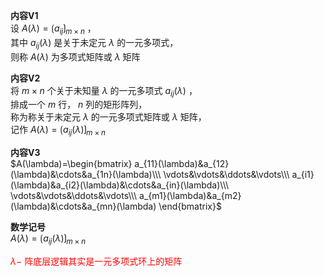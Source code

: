**内容V1**  
设 $A(\lambda)=\lgroup a_{ij}\rgroup_{m\times n}$ ，  
其中 $a_{ij}(\lambda)$ 是关于未定元 $\lambda$ 的一元多项式，  
则称 $A(\lambda)$ 为多项式矩阵或 $\lambda$ 矩阵  
  
**内容V2**  
将 $m\times n$ 个关于未知量 $\lambda$ 的一元多项式 $a_{ij}(\lambda)$ ，  
排成一个 $m$ 行， $n$ 列的矩形阵列，  
称为称关于未定元 $\lambda$ 的一元多项式矩阵或 $\lambda$ 矩阵，  
记作 $A(\lambda)=\lgroup a_{ij}(\lambda)\rgroup_{m\times n}$  
  
**内容V3**  
$A(\lambda)=\begin{bmatrix}  
a_{11}(\lambda)&a_{12}(\lambda)&\cdots&a_{1n}(\lambda)\\\ \vdots&\vdots&\ddots&\vdots\\\ a_{i1}(\lambda)&a_{i2}(\lambda)&\cdots&a_{in}(\lambda)\\\  
\vdots&\vdots&\ddots&\vdots\\\  
a_{m1}(\lambda)&a_{m2}(\lambda)&\cdots&a_{mn}(\lambda)  
\end{bmatrix}$  
  
**数学记号**  
$A(\lambda)=\lgroup a_{ij}(\lambda)\rgroup_{m\times n}$  
  
<font color=red> $\lambda-$ 阵底层逻辑其实是一元多项式环上的矩阵</font>  
